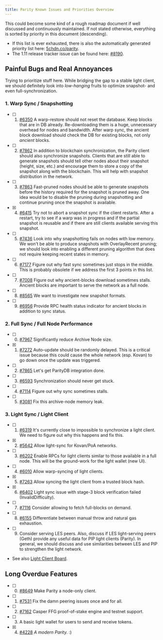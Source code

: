 ```yaml
---
title: Parity Known Issues and Priorities Overview
---
```


This could become some kind of a rough roadmap document if well discussed and continuously maintained. If not stated otherwise, everything is sorted by priority in this document (descending). 

- If this list is ever exhausted, there is also the automatically generated priority list here: [5chdn.co/parity](https://5chdn.co/parity/priority.html). 
- The 1.11 release tracker issue can be found here: [#8190](https://github.com/paritytech/parity-ethereum/issues/8190).

## Painful Bugs and Real Annoyances

Trying to prioritize stuff here. While bridging the gap to a stable light client, we should definitely look into _low-hanging_ fruits to optimize snapshot- and even full-synchronization.

### 1. Warp Sync / Snapshotting

- [ ] 1. [#6350](https://github.com/paritytech/parity-ethereum/issues/6350) A warp-restore should not reset the database. Keep blocks that are in DB already. Re-downloading them is a huge, unnecessary overhead for nodes and bandwidth. After warp sync, the ancient block download should check the DB for existing blocks, not only _ancient_ blocks. 
- [ ] 2. [#7862](https://github.com/paritytech/parity-ethereum/issues/7862) In addition to blockchain synchronization, the Parity client should also synchronize snapshots. Clients that are still able to generate snapshots should tell other nodes about their snapshot (height, size, etc.) and encourage them to store a copy of the snapshot along with the blockchain. This will help with snapshot distribution in the network.
- [ ] 3. [#7863](https://github.com/paritytech/parity-ethereum/issues/7863) Fast-pruned nodes should be able to generate snapshots before the history required for the snapshot is pruned away. One idea would be to disable the pruning during snapshotting and continue pruning once the snapshot is available.
- [x] 4. [#6415](https://github.com/paritytech/parity-ethereum/issues/6415) Try not to abort a snapshot sync if the client restarts. After a restart, try to see if a warp was in progress and if the partial snapshot is reusable and if there are still clients available serving this snapshot.
- [ ] 5. [#7436](https://github.com/paritytech/parity-ethereum/issues/7436) Look into why snapshotting fails on nodes with low memory. We won't be able to produce snapshots with OverlayRecent pruning; we should look into enabling a different pruning algorithm that does not require keeping recent states in memory.
- [ ] 6. [#7177](https://github.com/paritytech/parity-ethereum/issues/7177) Figure out why fast sync sometimes just stops in the middle. This is probably obsolete if we address the first 3 points in this list.
- [ ] 7. [#7008](https://github.com/paritytech/parity-ethereum/issues/7008) Figure out why ancient-blocks download sometimes stalls. Ancient blocks are important to serve the network as a full node.
- [ ] 8. [#8565](https://github.com/paritytech/parity-ethereum/issues/8565) We want to investigate new snapshot formats.
- [ ] 9. [#6956](https://github.com/paritytech/parity-ethereum/issues/6956) Provide RPC health status indicator for ancient blocks in addition to sync status.

### 2. Full Sync / Full Node Performance

- [ ] 0. [#7967](https://github.com/paritytech/parity-ethereum/issues/7967) Significantly reduce Archive Node size.
- [x] 1. [#7272](https://github.com/paritytech/parity-ethereum/issues/7272) Auto-update should be randomly delayed. This is a critical issue because this could cause the whole network (esp. Kovan) to go down once the update was triggered.
- [ ] 2. [#7865](https://github.com/paritytech/parity-ethereum/issues/7865) Let's get ParityDB integration done.
- [ ] 3. [#6593](https://github.com/paritytech/parity-ethereum/issues/6593) Synchronization should never get stuck.
- [ ] 4. [#7114](https://github.com/paritytech/parity-ethereum/issues/7114) Figure out why sync sometimes stalls.
- [ ] 5. [#3081](https://github.com/paritytech/parity-ethereum/issues/3081) Fix this archive-node memory leak.

### 3. Light Sync / Light Client

- [ ] 1. [#6319](https://github.com/paritytech/parity-ethereum/issues/6319) It's currently close to impossible to synchronize a light client. We need to figure out why this happens and fix this.
- [x] 2. [#5642](https://github.com/paritytech/parity-ethereum/issues/5642) Allow light-sync for Kovan/PoA networks.
- [ ] 3. [#6202](https://github.com/paritytech/parity-ethereum/issues/6202) Enable RPCs for light clients similar to those available in a full node. This will be the ground-work for the light wallet (new UI).
- [ ] 4. [#6010](https://github.com/paritytech/parity-ethereum/issues/6010) Allow warp-syncing of light clients.
- [x] 5. [#7263](https://github.com/paritytech/parity-ethereum/issues/7263) Allow syncing the light client from a trusted block hash.
- [x] 6. [#6402](https://github.com/paritytech/parity-ethereum/issues/6402) Light sync issue with stage-3 block verification failed (InvalidDifficulty).
- [ ] 7. [#7116](https://github.com/paritytech/parity-ethereum/issues/7116) Consider allowing to fetch full-blocks on demand.
- [ ] 8. [#6155](https://github.com/paritytech/parity-ethereum/issues/6155) Differentiate between manual throw and natural gas exhaustion.
- [ ] 9. Consider serving LES peers. Also, discuss if LES light-serving peers (Geth) provide any useful data for PIP light clients (Parity). In general, we should discuss and use similarities between LES and PIP to strengthen the light network.
- See also [Light Client Board](https://github.com/paritytech/parity-ethereum/projects/2).

## Long Overdue Features

- [ ] 0. [#8649](https://github.com/paritytech/parity-ethereum/issues/8649) Make Parity a node-only client.
- [ ] 1. [#7531](https://github.com/paritytech/parity-ethereum/issues/7531) Fix the damn peering issues once and for all.
- [ ] 2. [#7162](https://github.com/paritytech/parity-ethereum/issues/7162) Casper FFG proof-of-stake engine and testnet support.
- [ ] 3. A basic light wallet for users to send and receive tokens.
- [x] 4. [#4228](https://github.com/paritytech/parity-ethereum/issues/4228) _A modern Parity._ :)
